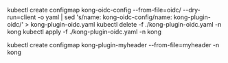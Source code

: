 kubectl create configmap kong-oidc-config --from-file=oidc/ --dry-run=client -o yaml | sed 's/name: kong-oidc-config/name: kong-plugin-oidc/' > kong-plugin-oidc.yaml
kubectl delete -f ./kong-plugin-oidc.yaml -n kong
kubectl apply -f ./kong-plugin-oidc.yaml -n kong

kubectl create configmap kong-plugin-myheader --from-file=myheader -n kong